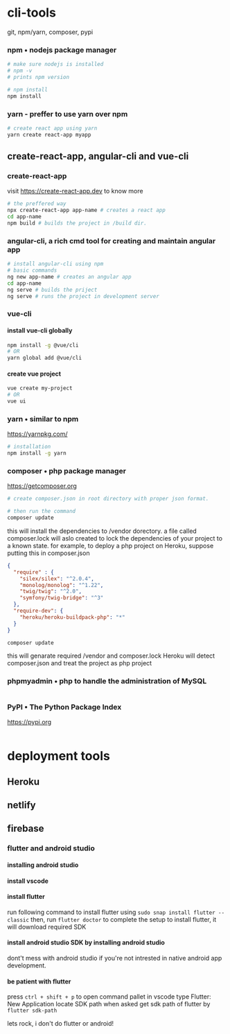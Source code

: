 # cli-tools

git, npm/yarn, composer, pypi

### npm • nodejs package manager
```sh
# make sure nodejs is installed
# npm -v
# prints npm version

# npm install 
npm install 
```

### yarn - preffer to use yarn over npm
```sh
# create react app using yarn
yarn create react-app myapp
```


##  create-react-app, angular-cli and vue-cli
### create-react-app 
visit https://create-react-app.dev to know  more
```sh
# the preffered way
npx create-react-app app-name # creates a react app
cd app-name
npm build # builds the project in /build dir.
```

### angular-cli, a rich cmd tool for creating and maintain angular app
```sh
# install angular-cli using npm
# basic commands
ng new app-name # creates an angular app
cd app-name
ng serve # builds the priject
ng serve # runs the project in development server
```

### vue-cli

#### install vue-cli globally

```sh
npm install -g @vue/cli
# OR
yarn global add @vue/cli
```

#### create vue project

```sh
vue create my-project
# OR
vue ui
```



### yarn • similar to npm
https://yarnpkg.com/

```bash
# installation
npm install -g yarn
```

### composer • php package manager
https://getcomposer.org
```sh
# create composer.json in root directory with proper json format.
```
```sh
# then run the command 
composer update
```
this will install the dependencies to /vendor dorectory. a file called composer.lock will aslo created to lock the dependencies of your project to a known state. 
for example, to deploy a php project on Heroku, suppose putting this in composer.json
```json
{
  "require" : {
    "silex/silex": "^2.0.4",
    "monolog/monolog": "^1.22",
    "twig/twig": "^2.0",
    "symfony/twig-bridge": "^3"
  },
  "require-dev": {
    "heroku/heroku-buildpack-php": "*"
  }
}
```
```sh
composer update
```
this will genarate required /vendor and composer.lock
Heroku will detect composer.json and treat the project as php project



### phpmyadmin • php to handle the administration of MySQL
```

```



### PyPI • The Python Package Index 
https://pypi.org
```
```






# deployment tools
## Heroku
## netlify
## firebase


### flutter and android studio
#### installing android studio
#### install vscode
#### install flutter
run following command to install flutter  using ```sudo snap install flutter --classic```
then, run ```flutter doctor``` to complete the setup to install flutter, it will download required SDK
#### install android studio SDK by installing android studio
dont't mess with android studio if you're not intrested in native android app development.

#### be patient with flutter
press ```ctrl + shift + p``` to open command pallet in vscode
type Flutter: New Application
locate SDK path when asked
get sdk path of flutter by ```flutter sdk-path```

lets rock, i don't do flutter or android!





